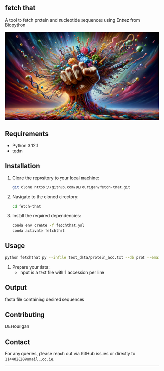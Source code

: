 ## fetch that
A tool to fetch protein and nucleotide sequences using Entrez from Biopython

![Example of](data/fetchthat.png "Example Plot1")



## Requirements

- Python 3.12.1
- tqdm

## Installation

1. Clone the repository to your local machine:
    ```bash
    git clone https://github.com/DEHourigan/fetch-that.git
    ```
2. Navigate to the cloned directory:
    ```bash
    cd fetch-that
    ```
3. Install the required dependencies:
    ```bash
    conda env create -f fetchthat.yml
	conda activate fetchthat
    ```

## Usage
```bash
python fetchthat.py --infile test_data/protein_acc.txt --db prot --email   [email here] --outfile test_data/out.faa
```

1. Prepare your data:
    - input is a text file with 1 accession per line


## Output

fasta file containing desired sequences

## Contributing

DEHourigan
 
## Contact

For any queries, please reach out via GitHub issues or directly to `114402828@umail.icc.ie`.

---


